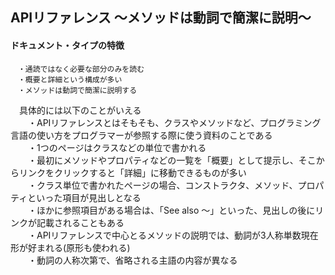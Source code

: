 ## APIリファレンス ～メソッドは動詞で簡潔に説明～
#### ドキュメント・タイプの特徴
```
　・通読ではなく必要な部分のみを読む
　・概要と詳細という構成が多い
　・メソッドは動詞で簡潔に説明する
```

　具体的には以下のことがいえる  
　　・APIリファレンスとはそもそも、クラスやメソッドなど、プログラミング言語の使い方をプログラマーが参照する際に使う資料のことである  
　　・1つのページはクラスなどの単位で書かれる  
　　・最初にメソッドやプロパティなどの一覧を「概要」として提示し、そこからリンクをクリックすると「詳細」に移動できるものが多い  
　　・クラス単位で書かれたページの場合、コンストラクタ、メソッド、プロパティといった項目が見出しとなる  
　　・ほかに参照項目がある場合は、「See also ～」といった、見出しの後にリンクが記載されることもある  
　　・APIリファレンスで中心とるメソッドの説明では、動詞が3人称単数現在形が好まれる(原形も使われる)  
　　・動詞の人称次第で、省略される主語の内容が異なる
